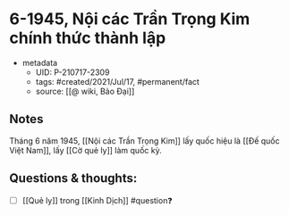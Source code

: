 # 6-1945, Nội các Trần Trọng Kim chính thức thành lập

- metadata
	- UID: P-210717-2309
	- tags: #created/2021/Jul/17, #permanent/fact 
	- source: [[@ wiki, Bảo Đại]]

## Notes
Tháng 6 năm 1945, [[Nội các Trần Trọng Kim]] lấy quốc hiệu là [[Đế quốc Việt Nam]], lấy [[Cờ quẻ ly]] làm quốc kỳ.

## Questions & thoughts:
- [ ] [[Quẻ ly]] trong [[Kinh Dịch]] #question❓ 


